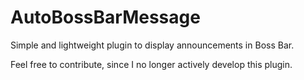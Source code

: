 # AutoBossBarMessage
Simple and lightweight plugin to display announcements in Boss Bar.

Feel free to contribute, since I no longer actively develop this plugin.
